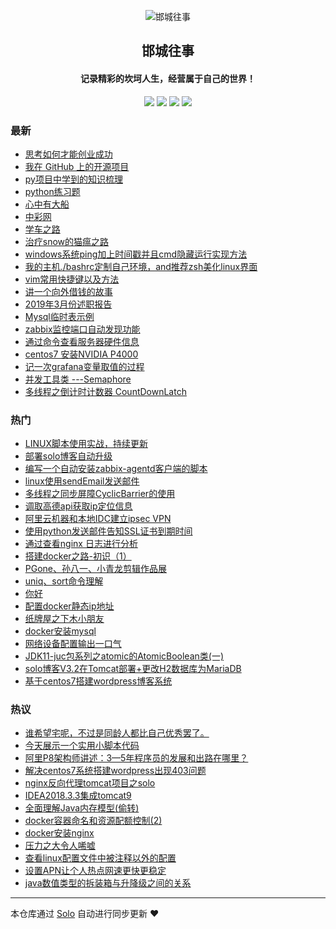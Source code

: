 <p align="center"><img alt="邯城往事" src="https://cjz.cjzshilong.cn/%E5%A4%87%E6%A1%88%E5%9B%BE%E6%A0%87.png"></p><h2 align="center">
邯城往事
</h2>

<h4 align="center">记录精彩的坎坷人生，经营属于自己的世界！</h4>
<p align="center"><a title="邯城往事" target="_blank" href="https://github.com/cuijianzhe/solo-blog"><img src="https://img.shields.io/github/last-commit/cuijianzhe/solo-blog.svg?style=flat-square&color=FF9900"></a>
<a title="GitHub repo size in bytes" target="_blank" href="https://github.com/cuijianzhe/solo-blog"><img src="https://img.shields.io/github/repo-size/cuijianzhe/solo-blog.svg?style=flat-square"></a>
<a title="Solo Version" target="_blank" href="https://github.com/b3log/solo/releases"><img src="https://img.shields.io/badge/solo-3.6.2-f1e05a.svg?style=flat-square&color=blueviolet"></a>
<a title="Hits" target="_blank" href="https://github.com/b3log/hits"><img src="https://hits.b3log.org/cuijianzhe/solo-blog.svg"></a></p>

### 最新

* [思考如何才能创业成功](https://www.cjzshilong.cn/articles/2019/06/21/1561087069892.html)
* [我在 GitHub 上的开源项目](https://www.cjzshilong.cn/my-github-repos)
* [py项目中学到的知识梳理](https://www.cjzshilong.cn/articles/2019/06/14/1560505233857.html)
* [python练习题](https://www.cjzshilong.cn/articles/2019/06/05/1559716535382.html)
* [心中有大船](https://www.cjzshilong.cn/articles/2019/06/02/1559424549464.html)
* [中彩网](https://www.cjzshilong.cn/articles/2019/05/29/1559117935660.html)
* [学车之路](https://www.cjzshilong.cn/articles/2019/05/25/1558767210633.html)
* [治疗snow的猫瘟之路](https://www.cjzshilong.cn/articles/2019/05/16/1557975252062.html)
* [windows系统ping加上时间戳并且cmd隐藏运行实现方法](https://www.cjzshilong.cn/articles/2019/05/15/1557907158513.html)
* [我的主机./bashrc定制自己环境，and推荐zsh美化linux界面](https://www.cjzshilong.cn/articles/2019/05/08/1557298336838.html)
* [vim常用快捷键以及方法](https://www.cjzshilong.cn/articles/2019/05/03/1556870431824.html)
* [讲一个向外借钱的故事](https://www.cjzshilong.cn/articles/2019/04/30/1556596263829.html)
* [2019年3月份述职报告](https://www.cjzshilong.cn/articles/2019/04/29/1556553586779.html)
* [Mysql临时表示例](https://www.cjzshilong.cn/articles/2019/04/27/1556346607629.html)
* [zabbix监控端口自动发现功能](https://www.cjzshilong.cn/articles/2019/04/25/1556156913542.html)
* [通过命令查看服务器硬件信息](https://www.cjzshilong.cn/articles/2019/04/23/1556013126298.html)
* [centos7 安装NVIDIA P4000](https://www.cjzshilong.cn/articles/2019/04/18/1555574565055.html)
* [记一次grafana变量取值的过程](https://www.cjzshilong.cn/articles/2019/04/16/1555410740995.html)
* [并发工具类 ---Semaphore](https://www.cjzshilong.cn/articles/2019/04/15/1555318114318.html)
* [多线程之倒计时计数器 CountDownLatch](https://www.cjzshilong.cn/articles/2019/04/15/1555309259187.html)

### 热门

* [LINUX脚本使用实战，持续更新](https://www.cjzshilong.cn/articles/2019/03/16/1552705047941.html)
* [部署solo博客自动升级](https://www.cjzshilong.cn/articles/2019/04/10/1554909820806.html)
* [编写一个自动安装zabbix-agentd客户端的脚本](https://www.cjzshilong.cn/articles/2019/04/07/1554637687016.html)
* [linux使用sendEmail发送邮件](https://www.cjzshilong.cn/articles/2019/03/16/1552701584725.html)
* [多线程之同步屏障CyclicBarrier的使用](https://www.cjzshilong.cn/articles/2019/04/10/1554887221480.html)
* [调取高德api获取ip定位信息](https://www.cjzshilong.cn/articles/2019/03/08/1552013816021.html)
* [阿里云机器和本地IDC建立ipsec VPN](https://www.cjzshilong.cn/articles/2019/03/16/1552720730829.html)
* [使用python发送邮件告知SSL证书到期时间](https://www.cjzshilong.cn/articles/2019/03/16/1552707556605.html)
* [通过查看nginx 日志进行分析](https://www.cjzshilong.cn/articles/2019/03/19/1552967425056.html)
* [搭建docker之路-初识（1）](https://www.cjzshilong.cn/articles/2019/03/26/1553571577540.html)
* [PGone、孙八一、小青龙剪辑作品展](https://www.cjzshilong.cn/articles/2019/03/05/1551798496474.html)
* [uniq、sort命令理解](https://www.cjzshilong.cn/articles/2019/03/23/1553311254119.html)
* [你好](https://www.cjzshilong.cn/articles/2019/03/05/1551764136796.html)
* [配置docker静态ip地址](https://www.cjzshilong.cn/articles/2019/03/27/1553657246955.html)
* [纸牌屋之下木小朋友](https://www.cjzshilong.cn/articles/2019/03/06/1551875166137.html)
* [docker安装mysql](https://www.cjzshilong.cn/articles/2019/03/27/1553678573009.html)
* [网络设备配置输出一口气](https://www.cjzshilong.cn/articles/2019/03/20/1553084486763.html)
* [JDK11-juc包系列之atomic的AtomicBoolean类(一)](https://www.cjzshilong.cn/articles/2019/03/23/1553320766611.html)
* [solo博客V3.2在Tomcat部署+更改H2数据库为MariaDB](https://www.cjzshilong.cn/articles/2019/03/05/1551783677422.html)
* [基于centos7搭建wordpress博客系统](https://www.cjzshilong.cn/articles/2019/03/05/1551795070444.html)

### 热议

* [谁希望宅呢，不过是同龄人都比自己优秀罢了。](https://www.cjzshilong.cn/articles/2019/03/09/1552066775891.html)
* [今天展示一个实用小脚本代码](https://www.cjzshilong.cn/articles/2019/03/08/1552010192689.html)
* [阿里P8架构师讲述：3—5年程序员的发展和出路在哪里？](https://www.cjzshilong.cn/articles/2019/03/15/1552646700449.html)
* [解决centos7系统搭建wordpress出现403问题](https://www.cjzshilong.cn/articles/2019/03/15/1552647096813.html)
* [nginx反向代理tomcat项目之solo](https://www.cjzshilong.cn/articles/2019/03/15/1552648638089.html)
* [IDEA2018.3.3集成tomcat9](https://www.cjzshilong.cn/articles/2019/03/23/1553276263160.html)
* [全面理解Java内存模型(偷转)](https://www.cjzshilong.cn/articles/2019/03/23/1553319340134.html)
* [docker容器命名和资源配额控制(2)](https://www.cjzshilong.cn/articles/2019/03/27/1553650586883.html)
* [docker安装nginx](https://www.cjzshilong.cn/articles/2019/03/28/1553760603642.html)
* [压力之大令人唏嘘](https://www.cjzshilong.cn/articles/2019/04/01/1554111088841.html)
* [查看linux配置文件中被注释以外的配置](https://www.cjzshilong.cn/articles/2019/04/06/1554546633835.html)
* [设置APN让个人热点网速更快更稳定](https://www.cjzshilong.cn/articles/2019/04/10/1554867918639.html)
* [java数值类型的拆装箱与升降级之间的关系](https://www.cjzshilong.cn/articles/2019/04/11/1554987815685.html)

---

本仓库通过 [Solo](https://github.com/b3log/solo) 自动进行同步更新 ❤️ 